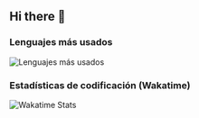 ## Hi there 👋
### Lenguajes más usados
![Lenguajes más usados](https://github-readme-stats.vercel.app/api/top-langs/?username=tu-usuario&layout=compact&theme=radical)
### Estadísticas de codificación (Wakatime)
![Wakatime Stats](https://github-readme-stats.vercel.app/api/wakatime?username=tu-usuario)

<!--
**Paola-CansecoPenagos/Paola-CansecoPenagos** is a ✨ _special_ ✨ repository because its `README.md` (this file) appears on your GitHub profile.

Here are some ideas to get you started:

- 🔭 I’m currently working on ...
- 🌱 I’m currently learning ...
- 👯 I’m looking to collaborate on ...
- 🤔 I’m looking for help with ...
- 💬 Ask me about ...
- 📫 How to reach me: ...
- 😄 Pronouns: ...
- ⚡ Fun fact: ...
-->
